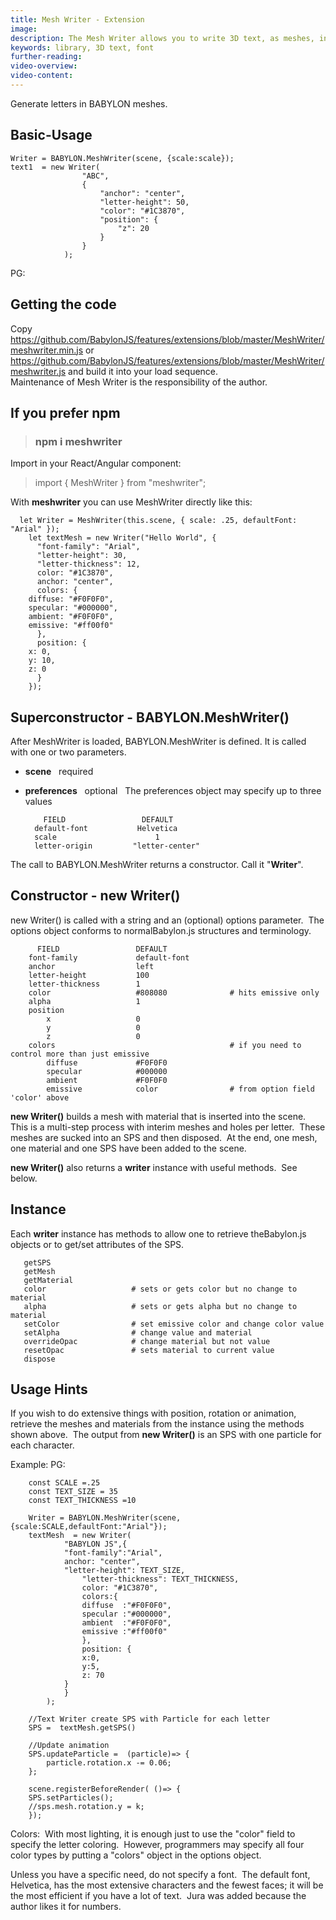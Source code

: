 ```yaml
---
title: Mesh Writer - Extension
image: 
description: The Mesh Writer allows you to write 3D text, as meshes, in various fonts.
keywords: library, 3D text, font
further-reading:
video-overview:
video-content:
---
```


Generate letters in BABYLON meshes.

## Basic-Usage

	Writer = BABYLON.MeshWriter(scene, {scale:scale});
	text1  = new Writer( 
	                "ABC",
	                {
	                    "anchor": "center",
	                    "letter-height": 50,
	                    "color": "#1C3870",
	                    "position": {
	                        "z": 20
	                    }
	                }
	            );

PG: <Playground id="#PL752W#150" title="Mesh Writer Example 1" description=""/>

## Getting the code

Copy https://github.com/BabylonJS/features/extensions/blob/master/MeshWriter/meshwriter.min.js or https://github.com/BabylonJS/features/extensions/blob/master/MeshWriter/meshwriter.js and build it into your load sequence.  
Maintenance of Mesh Writer is the responsibility of the author.

## If you prefer npm 

> ### npm i meshwriter

 Import in your React/Angular component:

> import { MeshWriter } from "meshwriter";

With __meshwriter__ you can use MeshWriter directly like this:

	  let Writer = MeshWriter(this.scene, { scale: .25, defaultFont: "Arial" });
	    let textMesh = new Writer("Hello World", {
	      "font-family": "Arial",
	      "letter-height": 30,
	      "letter-thickness": 12,
	      color: "#1C3870",
	      anchor: "center",
	      colors: {
		diffuse: "#F0F0F0",
		specular: "#000000",
		ambient: "#F0F0F0",
		emissive: "#ff00f0"
	      },
	      position: {
		x: 0,
		y: 10,
		z: 0
	      }
	    });


## Superconstructor - BABYLON.MeshWriter()

After MeshWriter is loaded, BABYLON.MeshWriter is defined.  It is called with one or two parameters.
- **scene** &nbsp; required
- **preferences** &nbsp; optional &nbsp; The preferences object may specify up to three values

	      FIELD                 DEFAULT
	    default-font           Helvetica
	    scale                      1
	    letter-origin         "letter-center"

The call to BABYLON.MeshWriter returns a constructor.  Call it "**Writer**".

## Constructor - new Writer()

new Writer() is called with a string and an (optional) options parameter.&nbsp; The options object conforms to normalBabylon.js structures and terminology.

	      FIELD                 DEFAULT
	    font-family             default-font
	    anchor                  left
	    letter-height           100
	    letter-thickness        1
	    color                   #808080              # hits emissive only
	    alpha                   1
	    position
	        x                   0
	        y                   0
	        z                   0
	    colors                                       # if you need to control more than just emissive
	        diffuse             #F0F0F0
	        specular            #000000
	        ambient             #F0F0F0
	        emissive            color                # from option field 'color' above


**new Writer()** builds a mesh with material that is inserted into the scene.&nbsp; This is a multi-step process with interim meshes and holes per letter.&nbsp;  These meshes are sucked into an SPS and then disposed.&nbsp; At the end, one mesh, one material and one SPS have been added to the scene.

**new Writer()** also returns a **writer** instance with useful methods.&nbsp; See below.

## Instance

Each **writer** instance has methods to allow one to retrieve theBabylon.js objects or to get/set attributes of the SPS.

	   getSPS
	   getMesh
	   getMaterial
	   color                   # sets or gets color but no change to material
	   alpha                   # sets or gets alpha but no change to material
	   setColor                # set emissive color and change color value
	   setAlpha                # change value and material
	   overrideOpac            # change material but not value
	   resetOpac               # sets material to current value
	   dispose      

## Usage Hints

If you wish to do extensive things with position, rotation or animation, retrieve the meshes and materials from the instance using the methods shown above.&nbsp; The output from **new Writer()** is an SPS with one particle for each character.

Example:
PG: <Playground id="#PL752W#151" title="Mesh Writer Example 2" description=""/>

	    const SCALE =.25 
	    const TEXT_SIZE = 35
	    const TEXT_THICKNESS =10

	    Writer = BABYLON.MeshWriter(scene, {scale:SCALE,defaultFont:"Arial"});
	    textMesh  = new Writer( 
			    "BABYLON JS",{
				"font-family":"Arial",
				anchor: "center",
				"letter-height": TEXT_SIZE,
				    "letter-thickness": TEXT_THICKNESS,
				    color: "#1C3870",
				    colors:{
				    diffuse  :"#F0F0F0",
				    specular :"#000000",
				    ambient  :"#F0F0F0",
				    emissive :"#ff00f0"   
				    },
				    position: {
					x:0,
					y:5,
					z: 70
				}
			    }
			);

	    //Text Writer create SPS with Particle for each letter
	    SPS =  textMesh.getSPS()    

	    //Update animation
	    SPS.updateParticle =  (particle)=> {
		    particle.rotation.x -= 0.06;
	    };

	    scene.registerBeforeRender( ()=> {
		SPS.setParticles();
		//sps.mesh.rotation.y = k;
	    });  


Colors:&nbsp; With most lighting, it is enough just to use the "color" field to specify the letter coloring.&nbsp; However, programmers may specify all four color types by putting a "colors" object in the options object.

Unless you have a specific need, do not specify a font.&nbsp; The default font, Helvetica, has the most extensive characters and the fewest faces; it will be the most efficient if you have a lot of text.&nbsp; Jura was added because the author likes it for numbers.



